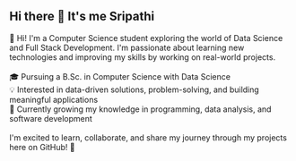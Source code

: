 ## Hi there 👋 It's me Sripathi

👋 Hi! I'm a Computer Science student exploring the world of Data Science and Full Stack Development. I'm passionate about learning new technologies and improving my skills by working on real-world projects.<br><br>🎓 Pursuing a B.Sc. in Computer Science with Data Science<br>💡 Interested in data-driven solutions, problem-solving, and building meaningful applications<br>🌱 Currently growing my knowledge in programming, data analysis, and software development<br><br>I'm excited to learn, collaborate, and share my journey through my projects here on GitHub! 🚀

